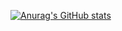 [![Anurag's GitHub stats](https://github-readme-stats.vercel.app/api?username=OscarNaretto)](https://github.com/anuraghazra/github-readme-stats)
